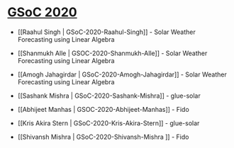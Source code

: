 # [GSoC 2020](https://summerofcode.withgoogle.com)


* [[Raahul Singh | GSoC-2020-Raahul-Singh]] - Solar Weather Forecasting using Linear Algebra

* [[Shanmukh Alle | GSOC-2020-Shanmukh-Alle]] - Solar Weather Forecasting using Linear Algebra

* [[Amogh Jahagirdar | GSoC-2020-Amogh-Jahagirdar]] - Solar Weather Forecasting using Linear Algebra

* [[Sashank Mishra | GSoC-2020-Sashank-Mishra]] - glue-solar

* [[Abhijeet Manhas | GSOC-2020-Abhijeet-Manhas]] - Fido

* [[Kris Akira Stern | GSoC-2020-Kris-Akira-Stern]] - glue-solar

* [[Shivansh Mishra | GSoC-2020-Shivansh-Mishra ]] - Fido
